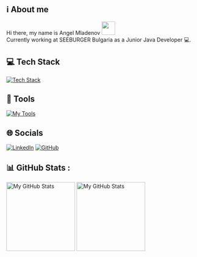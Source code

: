 ## ℹ️ About me
 Hi there, my name is Angel Mladenov <img src="https://media.giphy.com/media/hvRJCLFzcasrR4ia7z/giphy.gif" width="35px">
 <br/>
 Currently working at SEEBURGER Bulgaria as a Junior Java Developer 💻.

## 💻 Tech Stack
[![Tech Stack](https://skillicons.dev/icons?i=java,spring,mysql,hibernate,html,css,js,ts,nodejs,angular,react,bootstrap)](https://skillicons.dev)
## 🔨 Tools
[![My Tools](https://skillicons.dev/icons?i=github,git,idea,webstorm,vscode,postman,jenkins,stackoverflow)](https://skillicons.dev)
 
## 🌐 Socials
  [![LinkedIn](https://img.shields.io/badge/-LinkedIn-0e76a8?style=flat-square&logo=Linkedin&logoColor=white)](https://www.linkedin.com/in/angel-mladenov-8aa447181/)
  [![GitHub](https://img.shields.io/badge/-Github-000000?style=flat-square&logo=Github&logoColor=white)](https://github.com/velk20)

## 📊 GitHub Stats :
<p>
<!-- <summary>:zap: GitHub Stats</summary> -->
  <img height="180em" alt="My GitHub Stats" src="https://github-readme-stats.vercel.app/api?username=velk20&show_icons=true&bg_color=00000000&hide_border=true&text_color=3498db&&count_private=true&include_all_commits=true" />

  <img height="180em" alt="My GitHub Stats" src="https://github-readme-stats.vercel.app/api/top-langs/?username=velk20&langs_count=8&layout=compact&hide_border=true&bg_color=00000000&text_color=3498db&&count_private=true&include_all_commits=true" />
</p>
